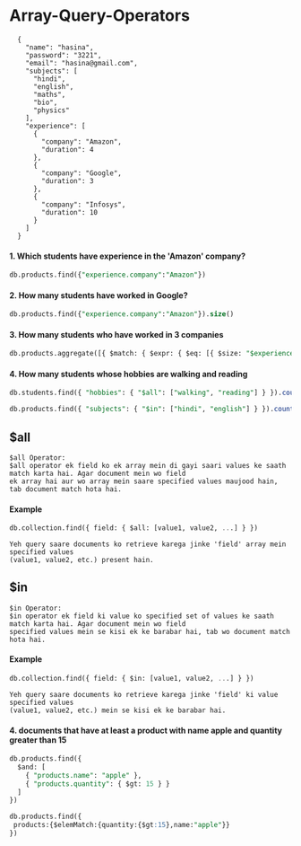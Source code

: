 # Array-Query-Operators

```
  {
    "name": "hasina",
    "password": "3221",
    "email": "hasina@gmail.com",
    "subjects": [
      "hindi",
      "english",
      "maths",
      "bio",
      "physics"
    ],
    "experience": [
      {
        "company": "Amazon",
        "duration": 4
      },
      {
        "company": "Google",
        "duration": 3
      },
      {
        "company": "Infosys",
        "duration": 10
      }
    ]
  }
```
#### 1. Which students have experience in the 'Amazon' company?

```sql
db.products.find({"experience.company":"Amazon"})
```

#### 2. How many students have worked in Google?

```sql
db.products.find({"experience.company":"Amazon"}).size()
```

#### 3. How many students who have worked in 3 companies
```sql
db.products.aggregate([{ $match: { $expr: { $eq: [{ $size: "$experience" }, 3] } } }, { $count: "totalStudents" }])
```
#### 4. How many students whose hobbies are walking and reading 

```sql
db.students.find({ "hobbies": { "$all": ["walking", "reading"] } }).count()
```

```sql
db.products.find({ "subjects": { "$in": ["hindi", "english"] } }).count()
```
## $all
```
$all Operator:
$all operator ek field ko ek array mein di gayi saari values ke saath match karta hai. Agar document mein wo field
ek array hai aur wo array mein saare specified values maujood hain, tab document match hota hai.
```
#### Example
```sql
db.collection.find({ field: { $all: [value1, value2, ...] } })
```
```
Yeh query saare documents ko retrieve karega jinke 'field' array mein specified values
(value1, value2, etc.) present hain.

```

## $in
```
$in Operator:
$in operator ek field ki value ko specified set of values ke saath match karta hai. Agar document mein wo field
specified values mein se kisi ek ke barabar hai, tab wo document match hota hai.
```

#### Example

```sql
db.collection.find({ field: { $in: [value1, value2, ...] } })
```
```
Yeh query saare documents ko retrieve karega jinke 'field' ki value specified values
(value1, value2, etc.) mein se kisi ek ke barabar hai.
```

#### 4. documents that have at least a product with name apple and quantity greater than 15

```sql
db.products.find({
  $and: [
    { "products.name": "apple" },
    { "products.quantity": { $gt: 15 } }
  ]
})
```
```sql
db.products.find({
 products:{$elemMatch:{quantity:{$gt:15},name:"apple"}}
})

```

